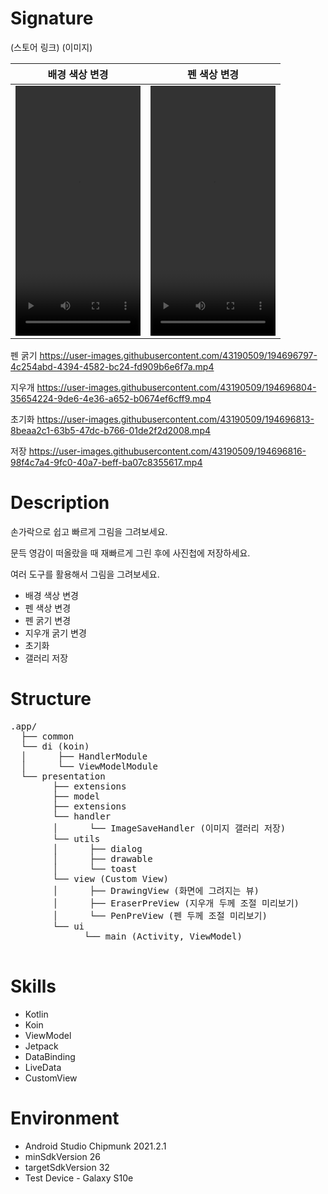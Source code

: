 # Signature
(스토어 링크)
(이미지)

|  배경 색상 변경 | 펜 색상 변경 |
|:----------:|:----------:|
| <video src="https://user-images.githubusercontent.com/43190509/194696716-9aad7146-2ea4-438f-a1df-c3abcb468518.mp4" width="200" height="400" /> | <video src="https://user-images.githubusercontent.com/43190509/194696790-907b5ba7-d5ca-441f-ac28-31082eb75db0.mp4" width="200" height="400"/> |



펜 굵기
https://user-images.githubusercontent.com/43190509/194696797-4c254abd-4394-4582-bc24-fd909b6e6f7a.mp4

지우개
https://user-images.githubusercontent.com/43190509/194696804-35654224-9de6-4e36-a652-b0674ef6cff9.mp4

초기화
https://user-images.githubusercontent.com/43190509/194696813-8beaa2c1-63b5-47dc-b766-01de2f2d2008.mp4

저장
https://user-images.githubusercontent.com/43190509/194696816-98f4c7a4-9fc0-40a7-beff-ba07c8355617.mp4


# Description
손가락으로 쉽고 빠르게 그림을 그려보세요.

문득 영감이 떠올랐을 때 재빠르게 그린 후에 사진첩에 저장하세요.

여러 도구를 활용해서 그림을 그려보세요.
- 배경 색상 변경
- 펜 색상 변경
- 펜 굵기 변경
- 지우개 굵기 변경
- 초기화
- 갤러리 저장

# Structure

<pre>
.app/
  &boxvr;&boxh;&boxh; common
  &boxur;&boxh;&boxh; di (koin)
  &boxv;      &boxvr;&boxh;&boxh; HandlerModule
  &boxv;      &boxur;&boxh;&boxh; ViewModelModule
  &boxur;&boxh;&boxh; presentation
        &boxvr;&boxh;&boxh; extensions
        &boxvr;&boxh;&boxh; model
        &boxvr;&boxh;&boxh; extensions
        &boxur;&boxh;&boxh; handler
        &boxv;      &boxur;&boxh;&boxh; ImageSaveHandler (이미지 갤러리 저장)
        &boxur;&boxh;&boxh; utils
        &boxv;      &boxvr;&boxh;&boxh; dialog
        &boxv;      &boxvr;&boxh;&boxh; drawable
        &boxv;      &boxur;&boxh;&boxh; toast
        &boxur;&boxh;&boxh; view (Custom View)
        &boxv;      &boxvr;&boxh;&boxh; DrawingView (화면에 그려지는 뷰)
        &boxv;      &boxvr;&boxh;&boxh; EraserPreView (지우개 두께 조절 미리보기)
        &boxv;      &boxur;&boxh;&boxh; PenPreView (펜 두께 조절 미리보기)
        &boxur;&boxh;&boxh; ui
              &boxur;&boxh;&boxh; main (Activity, ViewModel)
  
</pre>


# Skills
- Kotlin
- Koin
- ViewModel
- Jetpack
- DataBinding
- LiveData
- CustomView

# Environment
- Android Studio Chipmunk 2021.2.1
- minSdkVersion 26
- targetSdkVersion 32
- Test Device - Galaxy S10e





